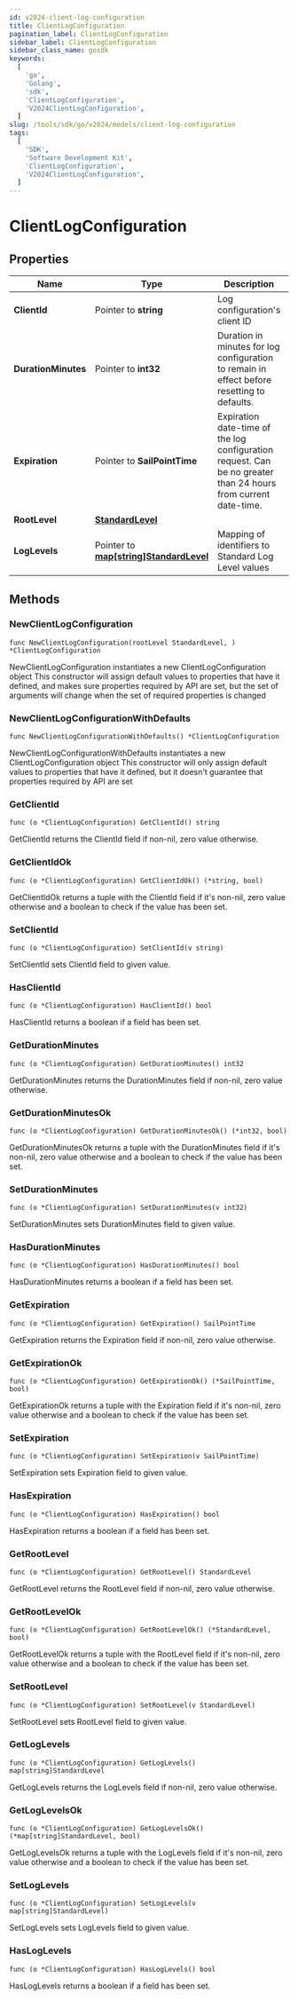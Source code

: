 ```yaml
---
id: v2024-client-log-configuration
title: ClientLogConfiguration
pagination_label: ClientLogConfiguration
sidebar_label: ClientLogConfiguration
sidebar_class_name: gosdk
keywords:
  [
    'go',
    'Golang',
    'sdk',
    'ClientLogConfiguration',
    'V2024ClientLogConfiguration',
  ]
slug: /tools/sdk/go/v2024/models/client-log-configuration
tags:
  [
    'SDK',
    'Software Development Kit',
    'ClientLogConfiguration',
    'V2024ClientLogConfiguration',
  ]
---
```


# ClientLogConfiguration

## Properties

| Name | Type | Description | Notes |
| --- | --- | --- | --- |
| **ClientId** | Pointer to **string** | Log configuration's client ID | [optional] |
| **DurationMinutes** | Pointer to **int32** | Duration in minutes for log configuration to remain in effect before resetting to defaults. | [optional] [default to 240] |
| **Expiration** | Pointer to **SailPointTime** | Expiration date-time of the log configuration request. Can be no greater than 24 hours from current date-time. | [optional] |
| **RootLevel** | [**StandardLevel**](standard-level) |  |
| **LogLevels** | Pointer to [**map[string]StandardLevel**](standard-level) | Mapping of identifiers to Standard Log Level values | [optional] |

## Methods

### NewClientLogConfiguration

`func NewClientLogConfiguration(rootLevel StandardLevel, ) *ClientLogConfiguration`

NewClientLogConfiguration instantiates a new ClientLogConfiguration object This constructor will assign default values to properties that have it defined, and makes sure properties required by API are set, but the set of arguments will change when the set of required properties is changed

### NewClientLogConfigurationWithDefaults

`func NewClientLogConfigurationWithDefaults() *ClientLogConfiguration`

NewClientLogConfigurationWithDefaults instantiates a new ClientLogConfiguration object This constructor will only assign default values to properties that have it defined, but it doesn't guarantee that properties required by API are set

### GetClientId

`func (o *ClientLogConfiguration) GetClientId() string`

GetClientId returns the ClientId field if non-nil, zero value otherwise.

### GetClientIdOk

`func (o *ClientLogConfiguration) GetClientIdOk() (*string, bool)`

GetClientIdOk returns a tuple with the ClientId field if it's non-nil, zero value otherwise and a boolean to check if the value has been set.

### SetClientId

`func (o *ClientLogConfiguration) SetClientId(v string)`

SetClientId sets ClientId field to given value.

### HasClientId

`func (o *ClientLogConfiguration) HasClientId() bool`

HasClientId returns a boolean if a field has been set.

### GetDurationMinutes

`func (o *ClientLogConfiguration) GetDurationMinutes() int32`

GetDurationMinutes returns the DurationMinutes field if non-nil, zero value otherwise.

### GetDurationMinutesOk

`func (o *ClientLogConfiguration) GetDurationMinutesOk() (*int32, bool)`

GetDurationMinutesOk returns a tuple with the DurationMinutes field if it's non-nil, zero value otherwise and a boolean to check if the value has been set.

### SetDurationMinutes

`func (o *ClientLogConfiguration) SetDurationMinutes(v int32)`

SetDurationMinutes sets DurationMinutes field to given value.

### HasDurationMinutes

`func (o *ClientLogConfiguration) HasDurationMinutes() bool`

HasDurationMinutes returns a boolean if a field has been set.

### GetExpiration

`func (o *ClientLogConfiguration) GetExpiration() SailPointTime`

GetExpiration returns the Expiration field if non-nil, zero value otherwise.

### GetExpirationOk

`func (o *ClientLogConfiguration) GetExpirationOk() (*SailPointTime, bool)`

GetExpirationOk returns a tuple with the Expiration field if it's non-nil, zero value otherwise and a boolean to check if the value has been set.

### SetExpiration

`func (o *ClientLogConfiguration) SetExpiration(v SailPointTime)`

SetExpiration sets Expiration field to given value.

### HasExpiration

`func (o *ClientLogConfiguration) HasExpiration() bool`

HasExpiration returns a boolean if a field has been set.

### GetRootLevel

`func (o *ClientLogConfiguration) GetRootLevel() StandardLevel`

GetRootLevel returns the RootLevel field if non-nil, zero value otherwise.

### GetRootLevelOk

`func (o *ClientLogConfiguration) GetRootLevelOk() (*StandardLevel, bool)`

GetRootLevelOk returns a tuple with the RootLevel field if it's non-nil, zero value otherwise and a boolean to check if the value has been set.

### SetRootLevel

`func (o *ClientLogConfiguration) SetRootLevel(v StandardLevel)`

SetRootLevel sets RootLevel field to given value.

### GetLogLevels

`func (o *ClientLogConfiguration) GetLogLevels() map[string]StandardLevel`

GetLogLevels returns the LogLevels field if non-nil, zero value otherwise.

### GetLogLevelsOk

`func (o *ClientLogConfiguration) GetLogLevelsOk() (*map[string]StandardLevel, bool)`

GetLogLevelsOk returns a tuple with the LogLevels field if it's non-nil, zero value otherwise and a boolean to check if the value has been set.

### SetLogLevels

`func (o *ClientLogConfiguration) SetLogLevels(v map[string]StandardLevel)`

SetLogLevels sets LogLevels field to given value.

### HasLogLevels

`func (o *ClientLogConfiguration) HasLogLevels() bool`

HasLogLevels returns a boolean if a field has been set.
